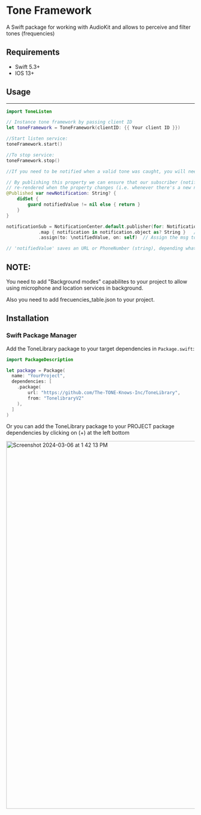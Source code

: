 
# Tone Framework


A Swift package for working with AudioKit and allows to perceive and filter tones (frequencies) 

## Requirements

- Swift 5.3+
- IOS 13+

## Usage

* * *

```swift
import ToneListen

// Instance tone framework by passing client ID
let toneFramework = ToneFramework(clientID: {{ Your client ID }})

//Start listen service:
toneFramework.start()

//To stop service:
toneFramework.stop()

//If you need to be notified when a valid tone was caught, you will need to subscribe to 'notificationName' from NotificationHandler:

// By publishing this property we can ensure that our subscriber (notificationName) will be
// re-rendered when the property changes (i.e. whenever there's a new notification)
@Published var newNotification: String? {
    didSet {
        guard notifiedValue != nil else { return }            
    }
}

notificationSub = NotificationCenter.default.publisher(for: NotificationsHandler.notificationName)
            .map { notification in notification.object as? String }   // Transform the notification into a simple string
            .assign(to: \notifiedValue, on: self)  // Assign the msg to a property using a keypath

// 'notifiedValue' saves an URL or PhoneNumber (string), depending what tone was caught. 
```
## NOTE:

You need to add "Background modes" capabilites to your project to allow using microphone and location services in background.

Also you need to add frecuencies_table.json to your project.


## Installation

### Swift Package Manager

Add the ToneLibrary package to your target dependencies in `Package.swift`:

```swift
import PackageDescription

let package = Package(
  name: "YourProject",
  dependencies: [
    .package(
        url: "https://github.com/The-TONE-Knows-Inc/ToneLibrary",
        from: "TonelibraryV2"
    ),
  ]
)
```

Or you can add the ToneLibrary package to your PROJECT package dependencies by clicking on (+) at the left bottom

<img width="981" alt="Screenshot 2024-03-06 at 1 42 13 PM" src="https://github.com/Anilkumar18/ToneLibrary-iOS/assets/32846534/6c6bbfd3-8600-48ba-9f3e-749271b42e72">

